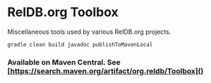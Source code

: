 RelDB.org Toolbox
=================

Miscellaneous tools used by various RelDB.org projects.

```
gradle clean build javadoc publishToMavenLocal
```

### Available on Maven Central. See [https://search.maven.org/artifact/org.reldb/Toolbox]() ###

